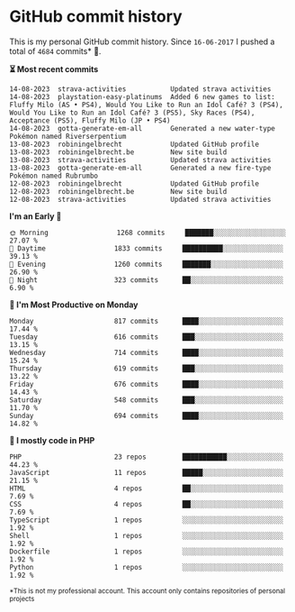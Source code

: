 # GitHub commit history
This is my personal GitHub commit history. Since <!--START_SECTION:first-commit-date-->`16-06-2017`<!--END_SECTION:first-commit-date--> I pushed a total of <!--START_SECTION:total-commit-count-->`4684`<!--END_SECTION:total-commit-count--> commits* 🎉.

<!--START_SECTION:most-recent-commits-->
**⏳ Most recent commits**
                                        
```text
14-08-2023  strava-activities           Updated strava activities
14-08-2023  playstation-easy-platinums  Added 6 new games to list: Fluffy Milo (AS • PS4), Would You Like to Run an Idol Café? 3 (PS4), Would You Like to Run an Idol Café? 3 (PS5), Sky Races (PS4), Acceptance (PS5), Fluffy Milo (JP • PS4)
14-08-2023  gotta-generate-em-all       Generated a new water-type Pokémon named Riverserpentium
13-08-2023  robiningelbrecht            Updated GitHub profile
13-08-2023  robiningelbrecht.be         New site build
13-08-2023  strava-activities           Updated strava activities
13-08-2023  gotta-generate-em-all       Generated a new fire-type Pokémon named Rubrumbo
12-08-2023  robiningelbrecht            Updated GitHub profile
12-08-2023  robiningelbrecht.be         New site build
12-08-2023  strava-activities           Updated strava activities
```
<!--END_SECTION:most-recent-commits-->  

<!--START_SECTION:commits-per-day-time-->
**I&#039;m an Early 🐤**

```text
🌞 Morning                 1268 commits     ███████░░░░░░░░░░░░░░░░░░   27.07 %
🌆 Daytime                 1833 commits     ██████████░░░░░░░░░░░░░░░   39.13 %
🌃 Evening                 1260 commits     ███████░░░░░░░░░░░░░░░░░░   26.90 %
🌙 Night                   323 commits      ██░░░░░░░░░░░░░░░░░░░░░░░   6.90 %
```
<!--END_SECTION:commits-per-day-time-->  

<!--START_SECTION:commits-per-weekday-->
**📅 I&#039;m Most Productive on Monday**

```text
Monday                    817 commits      ████░░░░░░░░░░░░░░░░░░░░░   17.44 %
Tuesday                   616 commits      ███░░░░░░░░░░░░░░░░░░░░░░   13.15 %
Wednesday                 714 commits      ████░░░░░░░░░░░░░░░░░░░░░   15.24 %
Thursday                  619 commits      ███░░░░░░░░░░░░░░░░░░░░░░   13.22 %
Friday                    676 commits      ████░░░░░░░░░░░░░░░░░░░░░   14.43 %
Saturday                  548 commits      ███░░░░░░░░░░░░░░░░░░░░░░   11.70 %
Sunday                    694 commits      ████░░░░░░░░░░░░░░░░░░░░░   14.82 %
```
<!--END_SECTION:commits-per-weekday-->  

<!--START_SECTION:repos-per-language-->
**💬 I mostly code in PHP**

```text
PHP                       23 repos         ███████████░░░░░░░░░░░░░░   44.23 %
JavaScript                11 repos         █████░░░░░░░░░░░░░░░░░░░░   21.15 %
HTML                      4 repos          ██░░░░░░░░░░░░░░░░░░░░░░░   7.69 %
CSS                       4 repos          ██░░░░░░░░░░░░░░░░░░░░░░░   7.69 %
TypeScript                1 repos          ░░░░░░░░░░░░░░░░░░░░░░░░░   1.92 %
Shell                     1 repos          ░░░░░░░░░░░░░░░░░░░░░░░░░   1.92 %
Dockerfile                1 repos          ░░░░░░░░░░░░░░░░░░░░░░░░░   1.92 %
Python                    1 repos          ░░░░░░░░░░░░░░░░░░░░░░░░░   1.92 %
```
<!--END_SECTION:repos-per-language-->  

<sub>*This is not my professional account. This account only contains repositories of personal projects</sub>
